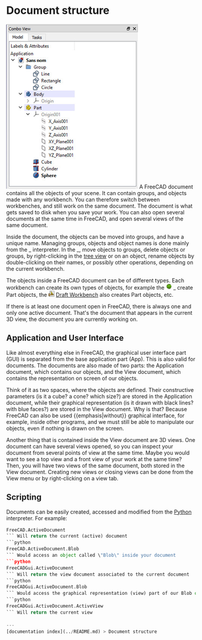 # Document structure
![](images/Screenshot_treeview.jpg ) A FreeCAD document contains all the objects of your scene. It can contain groups, and objects made with any workbench. You can therefore switch between workbenches, and still work on the same document. The document is what gets saved to disk when you save your work. You can also open several documents at the same time in FreeCAD, and open several views of the same document.

Inside the document, the objects can be moved into groups, and have a unique name. Managing groups, objects and object names is done mainly from the _ interpreter. In the _, move objects to groups, delete objects or groups, by right-clicking in the [tree view](tree_view.md) or on an object, rename objects by double-clicking on their names, or possibly other operations, depending on the current workbench.

The objects inside a FreeCAD document can be of different types. Each workbench can create its own types of objects, for example the <img alt="" src=images/Workbench_Mesh.svg  style="width:16px;"> _ create Part objects, the <img alt="" src=images/Workbench_Draft.svg  style="width:16px;"> [Draft Workbench](Draft_Workbench.md) also creates Part objects, etc.

If there is at least one document open in FreeCAD, there is always one and only one active document. That\'s the document that appears in the current 3D view, the document you are currently working on.

## Application and User Interface 

Like almost everything else in FreeCAD, the graphical user interface part (GUI) is separated from the base application part (App). This is also valid for documents. The documents are also made of two parts: the Application document, which contains our objects, and the View document, which contains the representation on screen of our objects.

Think of it as two spaces, where the objects are defined. Their constructive parameters (is it a cube? a cone? which size?) are stored in the Application document, while their graphical representation (is it drawn with black lines? with blue faces?) are stored in the View document. Why is that? Because FreeCAD can also be used {{emphasis|without}} graphical interface, for example, inside other programs, and we must still be able to manipulate our objects, even if nothing is drawn on the screen.

Another thing that is contained inside the View document are 3D views. One document can have several views opened, so you can inspect your document from several points of view at the same time. Maybe you would want to see a top view and a front view of your work at the same time? Then, you will have two views of the same document, both stored in the View document. Creating new views or closing views can be done from the View menu or by right-clicking on a view tab.

## Scripting

Documents can be easily created, accessed and modified from the [Python](Python.md) interpreter. For example:  
```python
FreeCAD.ActiveDocument
``` Will return the current (active) document  
```python
FreeCAD.ActiveDocument.Blob
``` Would access an object called \"Blob\" inside your document  
```python
FreeCADGui.ActiveDocument
``` Will return the view document associated to the current document  
```python
FreeCADGui.ActiveDocument.Blob
``` Would access the graphical representation (view) part of our Blob object  
```python
FreeCADGui.ActiveDocument.ActiveView
``` Will return the current view

---
[documentation index](../README.md) > Document structure
